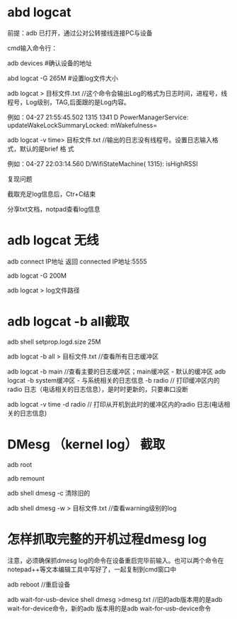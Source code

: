 # abd logcat
前提：adb 已打开，通过公对公转接线连接PC与设备

cmd输入命令行：

adb devices #确认设备的地址

abd logcat -G 265M #设置log文件大小

adb logcat > 目标文件.txt  //这个命令会输出Log的格式为日志时间，进程号，线程号，Log级别，TAG,后面跟的是Log内容。

例如：04-27 21:55:45.502  1315  1341 D PowerManagerService: updateWakeLockSummaryLocked: mWakefulness=

adb logcat -v time> 目标文件.txt //输出的日志没有线程号。设置日志输入格式，默认的是brief 格 式

例如：04-27 22:03:14.560 D/WifiStateMachine( 1315):  isHighRSSI 

复现问题 

截取充足log信息后，Ctr+C结束

分享txt文档，notpad查看log信息

# adb logcat 无线

adb connect IP地址  返回 connected IP地址:5555

adb logcat -G 200M

adb logcat > log文件路径


# adb logcat -b all截取
adb shell setprop.logd.size 25M

adb logcat -b all > 目标文件.txt //查看所有日志缓冲区

adb logcat -b main //查看主要的日志缓冲区；main缓冲区 - 默认的缓冲区 adb logcat -b system缓冲区 - 与系统相关的日志信息 -b radio   // 打印缓冲区内的radio 日志（电话相关的日志信息），是时时更新的，只要串口没断

adb logcat -v time -d radio  // 打印从开机到此时的缓冲区内的radio 日志(电话相关的日志信息)

# DMesg （kernel log） 截取
adb root

adb remount

adb shell dmesg -c   清除旧的

adb shell dmesg -w > 目标文件.txt //查看warning级别的log

# 怎样抓取完整的开机过程dmesg log

注意，必须确保抓dmesg log的命令在设备重启完毕前输入。也可以两个命令在notepad++等文本编辑工具中写好了，一起复制到cmd窗口中

adb reboot //重启设备

adb wait-for-usb-device shell dmesg >dmesg.txt  //旧的adb版本用的是adb wait-for-device命令，新的adb 版本用的是adb wait-for-usb-device命令


